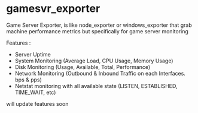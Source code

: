 # gamesvr_exporter
Game Server Exporter, is like node_exporter or windows_exporter that grab machine performance metrics but specifically for game server monitoring

Features :
- Server Uptime
- System Monitoring (Average Load, CPU Usage, Memory Usage)
- Disk Monitoring (Usage, Available, Total, Performance)
- Network Monitoring (Outbound & Inbound Traffic on each Interfaces. bps & pps)
- Netstat monitoring with all available state (LISTEN, ESTABLISHED, TIME_WAIT, etc)

will update features soon
